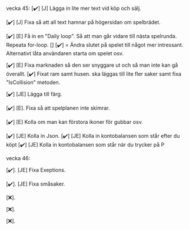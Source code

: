 vecka 45:
[✔️] [J] Lägga in lite mer text vid köp och sälj.

[✔️] [J] Fixa så att all text hamnar på högersidan om spelbrädet. 

[✔️] [E] Få in en "Daily loop". Så att man går vidare till nästa spelrunda. Repeata for-loop. []
[✔️] = Ändra slutet på spelet till något mer intressant. Alternativt låta användaren starta om spelet osv.

[✔️] [E] Fixa marknaden så den ser snyggare ut och så man inte kan gå överallt.
[✔️] Fixat ram samt husen. ska läggas till lite fler saker samt fixa "IsCollision" metoden.

[✔️] [JE] Lägga till färg.

[✔️] [E]. Fixa så att spelplanen inte skimrar.

[✔️] [E] Kolla om man kan förstora ikoner för gubbar osv.

[✔️] [JE] Kolla in Json.
[✔️] [JE] Kolla in kontobalansen som står efter du köpt
[✔️] [JE] Kolla in kontobalansen som står när du trycker på P



vecka 46:

[✔️]. [JE] Fixa Exeptions.

[✔️]. [JE] Fixa småsaker.

[❌]. 

[❌]. 

[❌]. 


